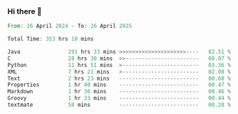 ### Hi there 👋

<!--
**luoxuanzao/luoxuanzao** is a ✨ _special_ ✨ repository because its `README.md` (this file) appears on your GitHub profile.

Here are some ideas to get you started:

- 🔭 I’m currently working on ...
- 🌱 I’m currently learning ...
- 👯 I’m looking to collaborate on ...
- 🤔 I’m looking for help with ...
- 💬 Ask me about ...
- 📫 How to reach me: ...
- 😄 Pronouns: ...
- ⚡ Fun fact: ...
-->

<!--START_SECTION:waka-->

```rust
From: 26 April 2024 - To: 26 April 2025

Total Time: 353 hrs 10 mins

Java               291 hrs 33 mins >>>>>>>>>>>>>>>>>>>>>----   82.51 %
C                  28 hrs 30 mins  >>-----------------------   08.07 %
Python             11 hrs 51 mins  >------------------------   03.36 %
XML                7 hrs 21 mins   >------------------------   02.08 %
Text               2 hrs 23 mins   -------------------------   00.68 %
Properties         1 hr 40 mins    -------------------------   00.47 %
Markdown           1 hr 36 mins    -------------------------   00.46 %
Groovy             1 hr 33 mins    -------------------------   00.44 %
textmate           58 mins         -------------------------   00.28 %
```

<!--END_SECTION:waka-->